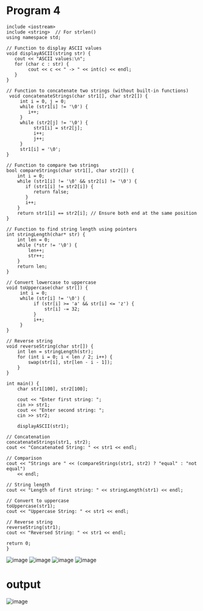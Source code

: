# Program 4
    include <iostream>
    include <string>  // For strlen()
    using namespace std;

    // Function to display ASCII values
    void displayASCII(string str) {
       cout << "ASCII values:\n";
       for (char c : str) {
            cout << c << " -> " << int(c) << endl;
       }
    }

    // Function to concatenate two strings (without built-in functions)
     void concatenateStrings(char str1[], char str2[]) {
         int i = 0, j = 0;
         while (str1[i] != '\0') {
            i++;
         }
         while (str2[j] != '\0') {
              str1[i] = str2[j];
              i++;
              j++;
         }
         str1[i] = '\0';
    }
 
    // Function to compare two strings
    bool compareStrings(char str1[], char str2[]) {
        int i = 0;
        while (str1[i] != '\0' && str2[i] != '\0') {
           if (str1[i] != str2[i]) {
              return false;
           }
           i++;
        }
        return str1[i] == str2[i]; // Ensure both end at the same position
    }

    // Function to find string length using pointers
    int stringLength(char* str) {
        int len = 0;
        while (*str != '\0') {
            len++;
            str++;
        }
        return len;
    }

    // Convert lowercase to uppercase
    void toUppercase(char str[]) {
         int i = 0;
         while (str[i] != '\0') {
              if (str[i] >= 'a' && str[i] <= 'z') {
                  str[i] -= 32;
              }
              i++;
         }
    }

    // Reverse string
    void reverseString(char str[]) {
        int len = stringLength(str);
        for (int i = 0; i < len / 2; i++) {
            swap(str[i], str[len - i - 1]);
        }
    }

    int main() {
        char str1[100], str2[100];

        cout << "Enter first string: ";
        cin >> str1;
        cout << "Enter second string: ";
        cin >> str2;

        displayASCII(str1);

    // Concatenation
    concatenateStrings(str1, str2);
    cout << "Concatenated String: " << str1 << endl;

    // Comparison
    cout << "Strings are " << (compareStrings(str1, str2) ? "equal" : "not equal") 
        << endl;

    // String length
    cout << "Length of first string: " << stringLength(str1) << endl;

    // Convert to uppercase
    toUppercase(str1);
    cout << "Uppercase String: " << str1 << endl;

    // Reverse string
    reverseString(str1);
    cout << "Reversed String: " << str1 << endl;

    return 0;
    }
![image](https://github.com/user-attachments/assets/d846523f-f6c6-45c9-b3bc-47738de297ec)
![image](https://github.com/user-attachments/assets/7c013718-5bda-4ce6-98c7-f366c7d62123)
![image](https://github.com/user-attachments/assets/05f742b3-d7ee-4115-8aac-a3c4c7bb58fc)
![image](https://github.com/user-attachments/assets/5fa14acb-1221-41b8-8ce4-dc82c298f238)
# output

![image](https://github.com/user-attachments/assets/83d7628d-9281-4cf1-a84e-5727424bcf37)

